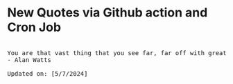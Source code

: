 # New Quotes via Github action and Cron Job

<pre>
<!-- #quote -->
You are that vast thing that you see far, far off with great telescopes.
- Alan Watts

Updated on: [5/7/2024]
<!-- #quoteEnd -->
</pre>
